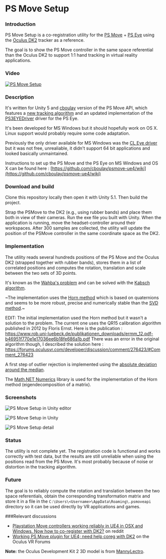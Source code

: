 # PS Move Setup

### Introduction
PS Move Setup is a co-registration utility for the [PS Move](http://en.wikipedia.org/wiki/PlayStation_Move) + [PS Eye](http://en.wikipedia.org/wiki/PlayStation_Eye) using the [Oculus DK2](https://www.oculus.com/dk2/) tracker as a reference.

The goal is to show the PS Move controller in the same space referential than the Oculus DK2 to support 1:1 hand tracking in virtual reality applications.

### Video
[![PS Move Setup](http://img.youtube.com/vi/g05RT2GmZfE/0.jpg)](http://www.youtube.com/watch?v=g05RT2GmZfE)

### Description
It's written for Unity 5 and [cboulay](https://github.com/cboulay/psmoveapi) version of the PS Move API, which features a [new tracking algorithm](https://github.com/cboulay/psmove-ue4/wiki/Tracker-Algorithm) and an updated implementation of the [PS3EYEDriver](https://github.com/inspirit/PS3EYEDriver) driver for the PS Eye.

It's been developed for MS Windows but it should hopefully work on OS X. Linux support would probably require some code adaptation.

Previously the only driver available for MS Windows was the [CL Eye driver](https://codelaboratories.com/products/eye/driver/) but it was not free, unrealiable, it didn't support 64 bit applications and looked basically unmaintained.

Instructions to set up the PS Move and the PS Eye on MS Windows and OS X can be found here : [https://github.com/cboulay/psmove-ue4/wiki](https://github.com/cboulay/psmove-ue4/wiki)

### Download and build

Clone this repository locally then open it with Unity 5.1. Then build the project.

Strap the PSMove to the DK2 (e.g., using rubber bands) and place them both in view of their cameras. Run the exe file you built with Unity. When the application is running, move the headset-controller around their workspaces. After 300 samples are collected, the utility will update the position of the PSMove controller in the same coordinate space as the DK2.

### Implementation
The utility reads several hundreds positions of the PS Move and the Oculus DK2 (strapped together with rubber bands), stores them in a list of correlated positions and computes the rotation, translation and scale between the two sets of 3D points.

It's known as the [Wahba's problem](http://en.wikipedia.org/wiki/Wahba%27s_problem) and can be solved with the [Kabsch algorithm](http://en.wikipedia.org/wiki/Kabsch_algorithm).

~The implementation uses the [Horn method](http://people.csail.mit.edu/bkph/papers/Absolute_Orientation.pdf) which is based on quaternions and seems to be more robust, precise and numerically stable than the [SVD method](http://nghiaho.com/?page_id=671).~

EDIT: The initial implementation used the Horn method but it wasn't a solution to the problem. The current one uses the QR15 calibration algorithm published in 2012 by Floris Ernst. Here is the publication : https://www.rob.uni-luebeck.de/publikationen_downloads/ermm_12.pdf-b46951f770e1e17036ee6b18fe686a1b.pdf
There was an error in the original algorithm though, I described the solution here : https://forums.oculusvr.com/developer/discussion/comment/276423/#Comment_276423

A first step of outlier rejection is implemented using the [absolute deviation around the median](https://www.academia.edu/5324493/Detecting_outliers_Do_not_use_standard_deviation_around_the_mean_use_absolute_deviation_around_the_median).

The [Math.NET Numerics](http://numerics.mathdotnet.com/) library is used for the implementation of the Horn method (eigendecomposition of a matrix).

### Screenshots
![PS Move Setup in Unity editor](http://i.imgur.com/Hpx9GHQ.png)

![PS Move Setup in Unity](http://i.imgur.com/zRzwhYV.png)

![PS Move Setup detail](http://i.imgur.com/ZT0TEnF.png)

### Status
The utility is not complete yet. The registration code is functional and works correctly with test data, but the results are still unreliable when using the positions read from the PS Move. It's most probably because of noise or distortion in the tracking algorithm.

### Future
The goal is to reliably compute the rotation and translation between the two space referentials, obtain the corresponding transformation matrix and store it in a file in the `C:\Users\<Username>\AppData\Roaming\.psmoveapi` directory so it can be used directly by VR applications and games.

###Relevant discussions

* [Playstation Move controllers working reliably in UE4 in OSX and Windows. Now how to co-register with DK2?](http://www.reddit.com/r/oculus/comments/2z6dxa/playstation_move_controllers_working_reliably_in/) on reddit
* [Working PS Move plugin for UE4; need help coreg with DK2](https://forums.oculus.com/viewtopic.php?f=25&t=21371) on the Oculus VR Forums

**Note:** the Oculus Development Kit 2 3D model is from [MannyLectro](https://forums.oculus.com/viewtopic.php?t=1514).
